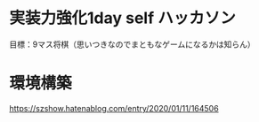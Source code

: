 # 実装力強化1day self ハッカソン
目標：9マス将棋（思いつきなのでまともなゲームになるかは知らん）

# 環境構築
https://szshow.hatenablog.com/entry/2020/01/11/164506
